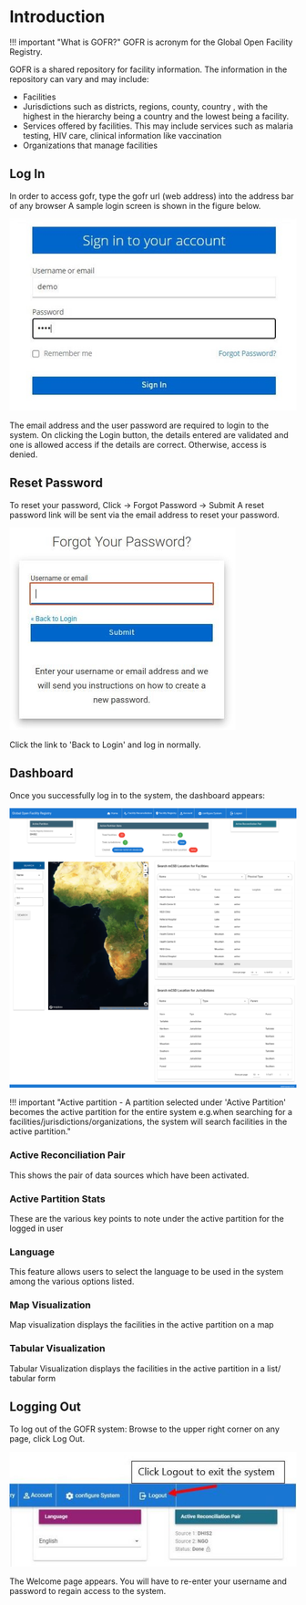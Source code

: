 # Introduction

!!! important "What is GOFR?"
GOFR is acronym for the Global Open Facility Registry.

GOFR is a shared repository for facility information. The information in the repository can vary and may include:

- Facilities
- Jurisdictions such as districts, regions, county, country , with the highest in the hierarchy being a country and the lowest being a facility.
- Services offered by facilities. This may include services such as malaria testing, HIV care, clinical information like vaccination
- Organizations that manage facilities

## Log In

In order to access gofr, type the gofr url (web address) into the address bar of any browser A sample login screen is shown in the figure below.

![Alt text](../img/gofrlogin.JPG 'GOFR Login Page')

The email address and the user password are required to login to the system. On clicking the Login button, the details entered are validated and one is allowed access if the details are correct. Otherwise, access is denied.

## Reset Password

To reset your password, Click -> Forgot Password -> Submit
A reset password link will be sent via the email address to reset your password.

![Alt text](../img/forgot_password.jpg 'GOFR Forgot Password Page')

Click the link to 'Back to Login' and log in normally.

## Dashboard

Once you successfully log in to the system, the dashboard appears:

![Alt text](../img/gofr2.png 'GOFR Dashboard Page')

!!! important "Active partition - A partition selected under 'Active Partition' becomes the active partition for the entire system e.g.when searching for a facilities/jurisdictions/organizations, the system will search facilities in the active partition."

### Active Reconciliation Pair

This shows the pair of data sources which have been activated.

### Active Partition Stats

These are the various key points to note under the active partition for the logged in user

### Language

This feature allows users to select the language to be used in the system among the various options listed.

### Map Visualization

Map visualization displays the facilities in the active partition on a map

### Tabular Visualization

Tabular Visualization displays the facilities in the active partition in a list/ tabular form

## Logging Out

To log out of the GOFR system:
Browse to the upper right corner on any page, click Log Out.

![Alt text](../img/log_out.JPG 'GOFR Log Out Page')

The Welcome page appears. You will have to re-enter your username and password to regain access to the system.
